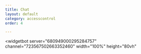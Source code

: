 ```yaml
---
title: Chat
layout: default
category: accesscontrol
order: 4

---
```

<widgetbot
server="680949000295284757"
channel="723567502663352460"
width="100%"
height="80vh"

> </widgetbot>
> <script src="https://cdn.jsdelivr.net/npm/@widgetbot/html-embed"></script>
